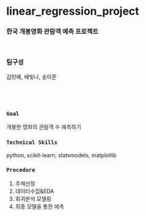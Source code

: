 # linear_regression_project
### 한국 개봉영화 관람객 예측 프로젝트
<br/>

### 팀구성
김민혜, 배빛나, 송이준
#
<br/>

### `Goal`
개봉한 영화의 관람객 수 예측하기 
<br/>

### `Technical Skills`
python, scikit-learn, statsmodels, matplotlib 
<br/>

### `Procedure`
1. 주제선정
2. 데이터수집&EDA
3. 회귀분석 모델링
4. 최종 모델을 통한 에측
<br/>





